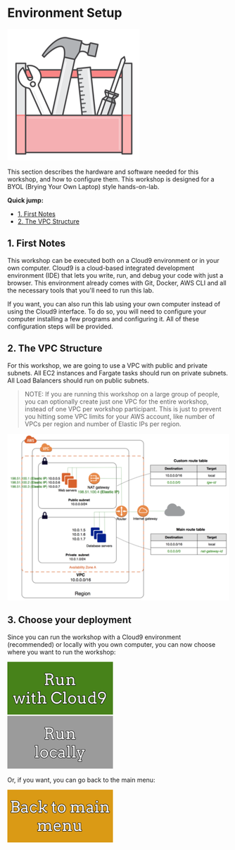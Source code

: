 # Environment Setup

![environment setup](/01-EnvironmentSetup/images/environment_setup.png)

This section describes the hardware and software needed for this workshop, and how to configure them. This workshop is designed for a BYOL (Brying Your Own Laptop) style hands-on-lab.


**Quick jump:**

* [1. First Notes](/01-EnvironmentSetup#1-first-notes)
* [2. The VPC Structure](/01-EnvironmentSetup#2-the-vpc-structure)

## 1. First Notes

This workshop can be executed both on a Cloud9 environment or in your own computer. Cloud9 is a cloud-based integrated development environment (IDE) that lets you write, run, and debug your code with just a browser. This environment already comes with Git, Docker, AWS CLI and all the necessary tools that you'll need to run this lab.

If you want, you can also run this lab using your own computer instead of using the Cloud9 interface. To do so, you will need to configure your computer installing a few programs and configuring it. All of these configuration steps will be provided.


## 2. The VPC Structure

For this workshop, we are going to use a VPC with public and private subnets. All EC2 instances and Fargate tasks should run on private subnets. All Load Balancers should run on public subnets.

> NOTE: If you are running this workshop on a large group of people, you can optionally create just one VPC for the entire workshop, instead of one VPC per workshop participant. This is just to prevent you hitting some VPC limits for your AWS account, like number of VPCs per region and number of Elastic IPs per region.

![VPC structure](/01-EnvironmentSetup/images/containers-on-aws-workshop-vpc.png)

## 3. Choose your deployment

Since you can run the workshop with a Cloud9 environment (recommended) or locally with you own computer, you can now choose where you want to run the workshop:


[![run with cloud9](/images/run_with_cloud9.png)][run-with-cloud9]  &nbsp;&nbsp;&nbsp;&nbsp;&nbsp;&nbsp;&nbsp;   [![run locally](/images/run_locally.png)][run-locally]


Or, if you want, you can go back to the main menu:

[![back to menu](/images/back_to_menu.png)][back-to-menu]





[back-to-menu]: https://github.com/bemer/containers-on-aws-workshop
[run-with-cloud9]: /01-EnvironmentSetup/RunningWithCloud9
[run-locally]: /01-EnvironmentSetup/RunningLocally

